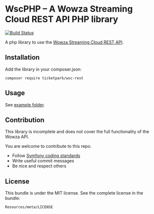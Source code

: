 # WscPHP – A Wowza Streaming Cloud REST API PHP library

[![Build Status](https://travis-ci.org/Ticketpark/WowzaWscRestPhp.svg?branch=master)](https://travis-ci.org/Ticketpark/WowzaWscRestPhp)

A php library to use the [Wowza Streaming Cloud REST API](https://sandbox.cloud.wowza.com/api/current/docs).

## Installation

Add the library in your composer.json:

```
composer require ticketpark/wsc-rest
```

## Usage
See [example folder](/example).


## Contribution
This library is incomplete and does not cover the full functionality of the Wowza API.

You are welcome to contribute to this repo.

* Follow [Symfony coding standards](http://symfony.com/doc/current/contributing/code/standards.html)
* Write useful commit messages
* Be nice and respect others

## License
This bundle is under the MIT license. See the complete license in the bundle:

    Resources/meta/LICENSE
